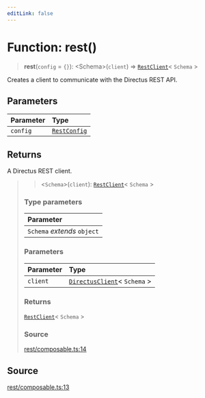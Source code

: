 ```yaml
---
editLink: false
---
```


# Function: rest()

> **rest**(`config` = `{}`): \<Schema\>(`client`) => [`RestClient`](../interfaces/interface.RestClient.md)\< `Schema` \>

Creates a client to communicate with the Directus REST API.

## Parameters

| Parameter | Type                                                  |
| :-------- | :---------------------------------------------------- |
| `config`  | [`RestConfig`](../interfaces/interface.RestConfig.md) |

## Returns

A Directus REST client.

> > \<`Schema`\>(`client`): [`RestClient`](../interfaces/interface.RestClient.md)\< `Schema` \>
>
> ### Type parameters
>
> | Parameter                   |
> | :-------------------------- |
> | `Schema` _extends_ `object` |
>
> ### Parameters
>
> | Parameter | Type                                                                                   |
> | :-------- | :------------------------------------------------------------------------------------- |
> | `client`  | [`DirectusClient`](../../types-1/interfaces/interface.DirectusClient.md)\< `Schema` \> |
>
> ### Returns
>
> [`RestClient`](../interfaces/interface.RestClient.md)\< `Schema` \>
>
> ### Source
>
> [rest/composable.ts:14](https://github.com/directus/directus/blob/7789a6c53/sdk/src/rest/composable.ts#L14)

## Source

[rest/composable.ts:13](https://github.com/directus/directus/blob/7789a6c53/sdk/src/rest/composable.ts#L13)
